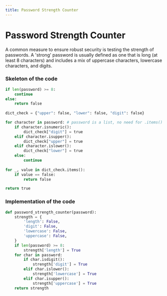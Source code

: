 ```yaml
---
title: Password Strength Counter
---
```

# Password Strength Counter

A common measure to ensure robust security is testing the strength of passwords. A 'strong' password is usually defined as one that is long (at least 8 characters) and includes a mix of uppercase characters, lowercase characters, and digits.
### Skeleton of the code

```Python
if len(password) >= 8: 
	continue 
else: 
	return false 
	
dict_check = {"upper": false, "lower": false, "digit": false} 

for character in password: # password is a list, no need for .items()
	if character.isnumeric(): 
		dict_check["digit"] = true 
	elif character.isupper(): 
		dict_check["upper"] = true 
	elif character.islower(): 
		dict_check["lower"] = true 
	else: 
		continue 
		
for _, value in dict_check.items(): 
	if value == false: 
		return false 

return true
```

### Implementation of the code

```Python
def password_strength_counter(password):
    strength = {
        'length': False,
        'digit': False,
        'lowercase': False,
        'uppercase': False,
    }
    if len(password) >= 8:
        strength['length'] = True
    for char in password:
        if char.isdigit():
            strength['digit'] = True
        elif char.islower():
            strength['lowercase'] = True
        elif char.isupper():
            strength['uppercase'] = True
    return strength
```